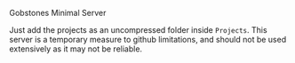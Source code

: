 Gobstones Minimal Server

Just add the projects as an uncompressed folder inside `Projects`.
This server is a temporary measure to github limitations, and should not be used extensively as it may not be reliable.